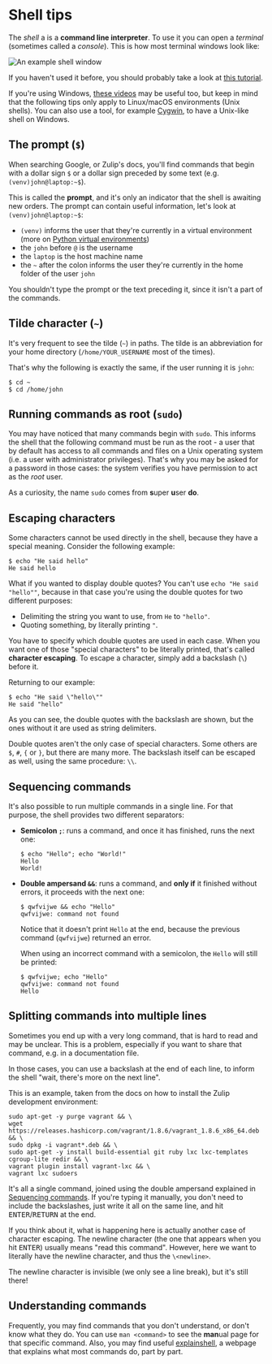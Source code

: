 # Shell tips

The *shell* a is a **command line interpreter**. To use it you can open a
*terminal* (sometimes called a *console*). This is how most terminal windows
look like:

![An example shell window](shell-screenshot.png)

If you haven't used it before, you should probably take a look at
[this tutorial](http://linuxcommand.org/lc3_learning_the_shell.php).

If you're using Windows,
[these videos](https://www.youtube.com/playlist?list=PL6gx4Cwl9DGDV6SnbINlVUd0o2xT4JbMu)
may be useful too, but keep in mind that the following tips only apply to
Linux/macOS environments (Unix shells). You can also use a tool, for example
[Cygwin](https://www.cygwin.com/), to have a Unix-like shell on Windows. 

## The prompt (`$`)

When searching Google, or Zulip's docs, you'll find commands that begin
with a dollar sign `$` or a dollar sign preceded by some text
(e.g. `(venv)john@laptop:~$`).

This is called the **prompt**, and it's only an indicator that the shell is
awaiting new orders. The prompt can contain useful information, let's look
at `(venv)john@laptop:~$`:

- `(venv)` informs the user that they're currently in a virtual environment
(more on [Python virtual
  environments](http://docs.python-guide.org/en/latest/dev/virtualenvs/))
- the `john` before `@` is the username
- the `laptop` is the host machine name
- the `~` after the colon informs the user they're currently in the home
folder of the user `john`

You shouldn't type the prompt or the text preceding it, since it isn't a
part of the commands.

## Tilde character (`~`)

It's very frequent to see the tilde (`~`) in paths. The tilde is an
abbreviation for your home directory (`/home/YOUR_USERNAME` most of the times).

That's why the following is exactly the same, if the user running it is
`john`:

```
$ cd ~
$ cd /home/john
```

## Running commands as root (`sudo`)

You may have noticed that many commands begin with `sudo`. This informs the
shell that the following command must be run as the root - a user that by
default has access to all commands and files on a Unix operating system (i.e.
a user with administrator privileges). That's why you may be asked for a
password in those cases: the system verifies you have permission to act as
the *root* user.

As a curiosity, the name `sudo` comes from **s**uper **u**ser **do**.

## Escaping characters

Some characters cannot be used directly in the shell, because they have a
special meaning. Consider the following example:

```
$ echo "He said hello"
He said hello
```

What if you wanted to display double quotes? You can't use
`echo "He said "hello""`, because in that case you're using the
double quotes for two different purposes:

- Delimiting the string you want to use, from `He` to `"hello"`.
- Quoting something, by literally printing `"`.

You have to specify which double quotes are used in each case. When you want
one of those "special characters" to be literally printed, that's called
**character escaping**. To escape a character, simply add a backslash (`\`)
before it.

Returning to our example:

```
$ echo "He said \"hello\""
He said "hello"
```

As you can see, the double quotes with the backslash are shown, but the ones
without it are used as string delimiters.

Double quotes aren't the only case of special characters. Some others are `$`,
`#`, `{` or `}`, but there are many more. The backslash itself can be escaped
as well, using the same procedure: `\\`.

## Sequencing commands

It's also possible to run multiple commands in a single line. For that purpose,
the shell provides two different separators:

- **Semicolon `;`**: runs a command, and once it has finished, runs the next
  one:

  ```
  $ echo "Hello"; echo "World!"
  Hello
  World!
  ```

- **Double ampersand `&&`**: runs a command, and **only if** it finished
  without errors, it proceeds with the next one:

  ```
  $ qwfvijwe && echo "Hello"
  qwfvijwe: command not found
  ```

  Notice that it doesn't print `Hello` at the end, because the previous
  command (`qwfvijwe`) returned an error.

  When using an incorrect command with a semicolon, the `Hello` will still
  be printed:

  ```
  $ qwfvijwe; echo "Hello"
  qwfvijwe: command not found
  Hello
  ```

## Splitting commands into multiple lines

Sometimes you end up with a very long command, that is hard to read and may
be unclear. This is a problem, especially if you want to share that command,
e.g. in a documentation file.

In those cases, you can use a backslash at the end of each line, to inform the
shell "wait, there's more on the next line".

This is an example, taken from the docs on how to install the Zulip development
environment:

```
sudo apt-get -y purge vagrant && \
wget https://releases.hashicorp.com/vagrant/1.8.6/vagrant_1.8.6_x86_64.deb && \
sudo dpkg -i vagrant*.deb && \
sudo apt-get -y install build-essential git ruby lxc lxc-templates cgroup-lite redir && \
vagrant plugin install vagrant-lxc && \
vagrant lxc sudoers
```

It's all a single command, joined using the double ampersand explained in
[Sequencing commands](#sequencing-commands). If you're typing it manually,
you don't need to include the backslashes, just write it all on the same line,
and hit <kbd>ENTER</kbd>/<kbd>RETURN</kbd> at the end.

If you think about it, what is happening here is actually another case of
character escaping. The newline character (the one that appears when you hit
<kbd>ENTER</kbd>) usually means "read this command". However, here we want to literally
have the newline character, and thus the `\<newline>`.

The newline character is invisible (we only see a line break), but it's still
there!

## Understanding commands

Frequently, you may find commands that you don't understand, or don't
know what they do. You can use `man <command>` to see the **man**ual page for
that specific command. Also, you may find useful
[explainshell](http://explainshell.com/), a webpage that explains what most
commands do, part by part.
